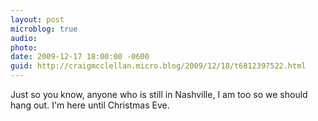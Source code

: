```yaml
---
layout: post
microblog: true
audio: 
photo: 
date: 2009-12-17 18:00:00 -0600
guid: http://craigmcclellan.micro.blog/2009/12/18/t6812397522.html
---
```

Just so you know, anyone who is still in Nashville, I am too so we should hang out. I'm here until Christmas Eve.
